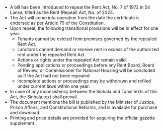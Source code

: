- A bill has been introduced to repeal the Rent Act, No. 7 of 1972 in Sri Lanka, titled as the Rent (Repeal) Act, No. of 2024.
- The Act will come into operation from the date the certificate is endorsed as per Article 79 of the Constitution.
- Upon repeal, the following transitional provisions will be in effect for one year:
  - Tenants cannot be evicted from premises governed by the repealed Rent Act.
  - Landlords cannot demand or receive rent in excess of the authorized rent under the repealed Rent Act.
  - Actions or rights under the repealed Act remain valid.
  - Pending applications or proceedings before any Rent Board, Board of Review, or Commissioner for National Housing will be concluded as if the Act had not been repealed.
  - Incomplete actions or proceedings may be withdrawn and refiled under current laws within one year.
- In case of any inconsistency between the Sinhala and Tamil texts of this Act, the Sinhala text shall prevail.
- The document mentions the bill is published by the Minister of Justice, Prison Affairs, and Constitutional Reforms, and is available for purchase and download.
- Printing and price details are provided for acquiring the official gazette supplement.